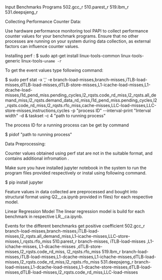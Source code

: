 Input Benchmarks Programs
502.gcc_r
510.parest_r
519.lbm_r
531.deepsjeng_r

Collecting Performance Counter Data: 

Use hardware performance monitoring tool PAPI to collect performance counter values for your benchmark programs. 
Ensure that no other processes are running on your system during data collection, as external factors can influence counter values.

Installing  perf : 
  $ sudo apt-get install linux-tools-common linux-tools-generic linux-tools-`uname -r`

To get the event values type following command:
 
  $ sudo perf stat -x ',' -e branch-load-misses,branch-misses,iTLB-load-misses,dTLB-load-misses,dTLB-store-misses,L1-icache-load-misses,L1-dcache-load-misses,l1d_pend_miss.pending_cycles,l2_rqsts.code_rd_miss,l2_rqsts.all_demand_miss,l2_rqsts.demand_data_rd_miss,l1d_pend_miss.pending_cycles,l2_rqsts.code_rd_miss,l2_rqsts.rfo_miss,cache-misses,LLC-load-misses,LLC-store-misses,instructions,cycles -p "process ID" --interval-print "Interval width"  -d  & taskset -c 4  "path to running process"

The process ID for a running process can be get by command

  $ pidof "path to running process"


Data Preprocessing: 

Counter values obtained using perf stat are not in the suitable format, and contains additional infromation .

Make sure you have installed jupyter notebook in the system to run the program files provided respectively or instal using following command.

  $ pip install jupyter

Feature values in data collected are preprocessed and bought into structural format  using Q2_<benchmark name>_ca.ipynb provided in files) for each respective model.

Linear Regression Model
The linear regression model is build for each benchmark in respective LR_<benchmark name>_ca.ipynb.




Events for the different benchmarks get positive coefficient 
502.gcc_r           branch-load-misses,branch-misses,iTLB-load-misses,l2_rqsts.all_demand_miss,L1-icache-misses,LLC-store-misses,l_rqsts.rfo_miss
510.parest_r        branch-misses, iTLB-load-misses ,L1-ichache-misses, L1-dcache-misses ,dTLB-store-misses,l2_rqsts.code_rd_miss, l2_rqsts.rfo_miss
519.lbm_r           branch-load-misses,iTLB-load-misses,L1-dcache-misses,L1-ichache-misses,dTLB-load-misses,l2_rqsts.code_rd_miss,l2_rqsts.rfo_miss
531.deepsjeng_r     branch-load-misses,L1-dcache-load-misses,L1-dcache-store-misses,dTLB-load-misses,dTLB-load-misses,l2_rqsts.code_rd_miss,LLC-load-misses
